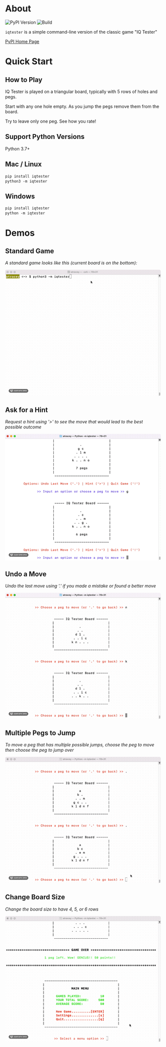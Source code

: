 # About
<!-- UPDATE VERSION IN BADGE MANUALLY -->
![PyPI Version](https://img.shields.io/badge/pypi-v0.2.2-orange)
![Build](https://img.shields.io/github/workflow/status/andrewt110216/iq-tester-game/Tests?style=plastic)

`iqtester` is a simple command-line version of the classic game "IQ Tester"

[PyPI Home Page](https://pypi.org/project/iqtester/)

# Quick Start

## How to Play

IQ Tester is played on a triangular board, typically with 5 rows of holes and pegs.

Start with any one hole empty. As you jump the pegs remove them from the board.

Try to leave only one peg. See how you rate!

## Support Python Versions

Python 3.7+

## Mac / Linux
```
pip install iqtester
python3 -m iqtester
```

## Windows
```
pip install iqtester
python -m iqtester
```

# Demos

## Standard Game

*A standard game looks like this (current board is on the bottom):*

<img src="demo-gifs/play.gif">

<br>

## Ask for a Hint

*Request a hint using '>' to see the move that would lead to the best possible outcome*

<img src="demo-gifs/hint.gif">

<br>


## Undo a Move

*Undo the last move using '.' if you made a mistake or found a better move*

<img src="demo-gifs/back.gif">

<br>

## Multiple Pegs to Jump

*To move a peg that has multiple possible jumps, choose the peg to move then choose the peg to jump over*

<img src="demo-gifs/multiple-jumps.gif">

<br>

## Change Board Size

*Change the board size to have 4, 5, or 6 rows*

<img src="demo-gifs/increase-size.gif">

<br>